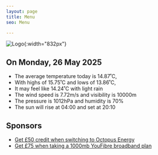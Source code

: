 ```yaml
---
layout: page
title: Menu
seo: Menu

---
```


![Logo](/images/logo.jpg){:width="832px"}

<!-- weather_marker starts -->
## On Monday, 26 May 2025

- The average temperature today is 14.87˚C,
- With highs of 15.75˚C and lows of 13.86˚C,
- It may feel like 14.24˚C with light rain
- The wind speed is 7.72m/s and visibility is 10000m
- The pressure is 1012hPa and humidity is 70%
- The sun will rise at 04:00 and set at 20:10

<!-- weather_marker ends -->

## Sponsors

- [Get £50 credit when switching to Octopus Energy](https://bit.ly/3oD1nnS)
- [Get £75 when taking a 1000mb YouFibre broadband plan](https://aklam.io/91zWhU?)

